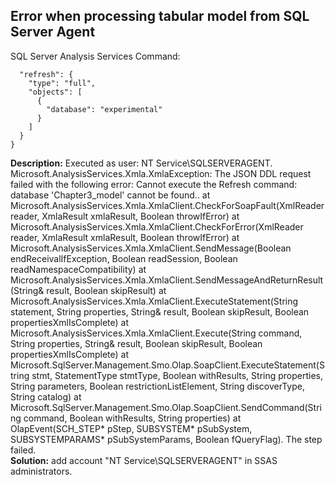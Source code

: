 ## Error when processing tabular model from SQL Server Agent
SQL Server Analysis Services Command:
```{
  "refresh": {
    "type": "full",
    "objects": [
      {
        "database": "experimental"
      }
    ]
  }
}
```
**Description:** Executed as user: NT Service\SQLSERVERAGENT. Microsoft.AnalysisServices.Xmla.XmlaException: The JSON DDL request failed with the following error: Cannot execute the Refresh command: database 'Chapter3_model' cannot be found..   at Microsoft.AnalysisServices.Xmla.XmlaClient.CheckForSoapFault(XmlReader reader, XmlaResult xmlaResult, Boolean throwIfError)   at Microsoft.AnalysisServices.Xmla.XmlaClient.CheckForError(XmlReader reader, XmlaResult xmlaResult, Boolean throwIfError)   at Microsoft.AnalysisServices.Xmla.XmlaClient.SendMessage(Boolean endReceivalIfException, Boolean readSession, Boolean readNamespaceCompatibility)   at Microsoft.AnalysisServices.Xmla.XmlaClient.SendMessageAndReturnResult(String& result, Boolean skipResult)   at Microsoft.AnalysisServices.Xmla.XmlaClient.ExecuteStatement(String statement, String properties, String& result, Boolean skipResult, Boolean propertiesXmlIsComplete)   at Microsoft.AnalysisServices.Xmla.XmlaClient.Execute(String command, String properties, String& result, Boolean skipResult, Boolean propertiesXmlIsComplete)   at Microsoft.SqlServer.Management.Smo.Olap.SoapClient.ExecuteStatement(String stmt, StatementType stmtType, Boolean withResults, String properties, String parameters, Boolean restrictionListElement, String discoverType, String catalog)   at Microsoft.SqlServer.Management.Smo.Olap.SoapClient.SendCommand(String command, Boolean withResults, String properties)   at OlapEvent(SCH_STEP* pStep, SUBSYSTEM* pSubSystem, SUBSYSTEMPARAMS* pSubSystemParams, Boolean fQueryFlag).  The step failed.
<br>**Solution:** add account "NT Service\SQLSERVERAGENT" in SSAS administrators.
